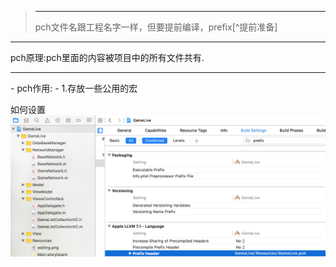 ><hr>
>pch文件名跟工程名字一样，但要提前编译，prefix[^提前准备]
<hr>
pch原理:pch里面的内容被项目中的所有文件共有.
<hr>
- pch作用:
 - 1.存放一些公用的宏
 
 如何设置
![](/assets/pch文件文件路径设置生效.png)